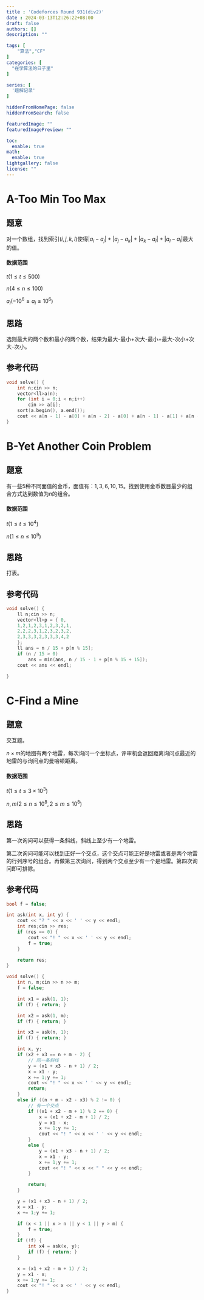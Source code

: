 ```yaml
---
title : 'Codeforces Round 931(div2)'
date : 2024-03-13T12:26:22+08:00
draft: false
authors: []
description: ""

tags: [
    "算法","CF"
]
categories: [
  "在学算法的日子里"
]

series: [
  '题解记录'
]

hiddenFromHomePage: false
hiddenFromSearch: false

featuredImage: ""
featuredImagePreview: ""

toc:
  enable: true
math:
  enable: true
lightgallery: false
license: ""
---
```




# A-Too Min Too Max

## 题意

对一个数组，找到索引$(i,j,k,l)$使得$|a_i-a_j|+|a_j-a_k|+|a_k-a_l|+|a_l-a_i|$最大的值。

#### 数据范围

$t(1≤t≤500)$

$n(4≤n≤100)$​

$a_i(-10^6\le a_i\le 10^6)$

## 思路

选则最大的两个数和最小的两个数，结果为最大-最小+次大-最小+最大-次小+次大-次小。

## 参考代码

```cpp
void solve() {
    int n;cin >> n;
    vector<ll>a(n);
    for (int i = 0;i < n;i++)
        cin >> a[i];
    sort(a.begin(), a.end());
    cout << a[n - 1] - a[0] + a[n - 2] - a[0] + a[n - 1] - a[1] + a[n - 2] - a[1] << '\n';
}
```

# B-Yet Another Coin Problem

## 题意

有一些5种不同面值的金币，面值有：$1,3,6,10,15$。找到使用金币数目最少的组合方式达到数值为$n$的组合。

#### 数据范围

$t(1≤t≤10^4)$

$n(1≤n≤10^9)$​

## 思路

打表。

## 参考代码

```cpp
void solve() {
    ll n;cin >> n;
    vector<ll>p = { 0,
    1,2,1,2,3,1,2,3,2,1,
    2,2,2,3,1,2,3,2,3,2,
    2,3,3,3,2,3,3,3,4,2
    };
    ll ans = n / 15 + p[n % 15];
    if (n / 15 > 0)
        ans = min(ans, n / 15 - 1 + p[n % 15 + 15]);
    cout << ans << endl;

}
```

# C-Find a Mine

## 题意

交互题。

$n\times m$的地图有两个地雷，每次询问一个坐标点，评审机会返回距离询问点最近的地雷的与询问点的曼哈顿距离。

#### 数据范围

$t(1≤t≤3\times 10^3)$

$n,m (2≤n≤10^8,2\le m\le 10^8)$​

## 思路

第一次询问可以获得一条斜线，斜线上至少有一个地雷。

第二次询问可能可以找到正好一个交点，这个交点可能正好是地雷或者是两个地雷的行列序号的组合。再做第三次询问，得到两个交点至少有一个是地雷。第四次询问即可排除。

## 参考代码

```cpp
bool f = false;

int ask(int x, int y) {
    cout << "? " << x << ' ' << y << endl;
    int res;cin >> res;
    if (res == 0) {
        cout << "! " << x << ' ' << y << endl;
        f = true;
    }

    return res;
}

void solve() {
    int n, m;cin >> n >> m;
    f = false;

    int x1 = ask(1, 1);
    if (f) { return; }

    int x2 = ask(1, m);
    if (f) { return; }

    int x3 = ask(n, 1);
    if (f) { return; }

    int x, y;
    if (x2 + x3 == n + m - 2) {
        // 同一条斜线
        y = (x1 + x3 - n + 1) / 2;
        x = x1 - y;
        x += 1;y += 1;
        cout << "! " << x << ' ' << y << endl;
        return;
    }
    else if ((n + m - x2 - x3) % 2 != 0) {
        // 有一个交点
        if ((x1 + x2 - m + 1) % 2 == 0) {
            x = (x1 + x2 - m + 1) / 2;
            y = x1 - x;
            x += 1;y += 1;
            cout << "! " << x << ' ' << y << endl;
        }
        else {
            y = (x1 + x3 - n + 1) / 2;
            x = x1 - y;
            x += 1;y += 1;
            cout << "! " << x << " " << y << endl;
        }

        return;
    }

    y = (x1 + x3 - n + 1) / 2;
    x = x1 - y;
    x += 1;y += 1;

    if (x < 1 || x > n || y < 1 || y > m) {
        f = true;
    }
    if (!f) {
        int x4 = ask(x, y);
        if (f) { return; }
    }

    x = (x1 + x2 - m + 1) / 2;
    y = x1 - x;
    x += 1;y += 1;
    cout << "! " << x << ' ' << y << endl;
}
```

